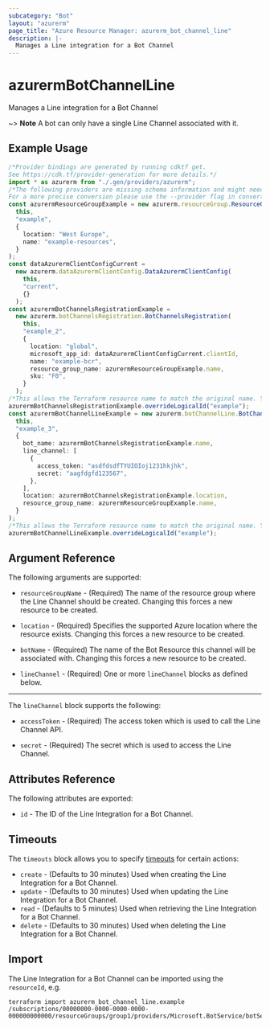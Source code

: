 ```yaml
---
subcategory: "Bot"
layout: "azurerm"
page_title: "Azure Resource Manager: azurerm_bot_channel_line"
description: |-
  Manages a Line integration for a Bot Channel
---
```


# azurermBotChannelLine

Manages a Line integration for a Bot Channel

\~> **Note** A bot can only have a single Line Channel associated with it.

## Example Usage

```typescript
/*Provider bindings are generated by running cdktf get.
See https://cdk.tf/provider-generation for more details.*/
import * as azurerm from "./.gen/providers/azurerm";
/*The following providers are missing schema information and might need manual adjustments to synthesize correctly: azurerm.
For a more precise conversion please use the --provider flag in convert.*/
const azurermResourceGroupExample = new azurerm.resourceGroup.ResourceGroup(
  this,
  "example",
  {
    location: "West Europe",
    name: "example-resources",
  }
);
const dataAzurermClientConfigCurrent =
  new azurerm.dataAzurermClientConfig.DataAzurermClientConfig(
    this,
    "current",
    {}
  );
const azurermBotChannelsRegistrationExample =
  new azurerm.botChannelsRegistration.BotChannelsRegistration(
    this,
    "example_2",
    {
      location: "global",
      microsoft_app_id: dataAzurermClientConfigCurrent.clientId,
      name: "example-bcr",
      resource_group_name: azurermResourceGroupExample.name,
      sku: "F0",
    }
  );
/*This allows the Terraform resource name to match the original name. You can remove the call if you don't need them to match.*/
azurermBotChannelsRegistrationExample.overrideLogicalId("example");
const azurermBotChannelLineExample = new azurerm.botChannelLine.BotChannelLine(
  this,
  "example_3",
  {
    bot_name: azurermBotChannelsRegistrationExample.name,
    line_channel: [
      {
        access_token: "asdfdsdfTYUIOIoj1231hkjhk",
        secret: "aagfdgfd123567",
      },
    ],
    location: azurermBotChannelsRegistrationExample.location,
    resource_group_name: azurermResourceGroupExample.name,
  }
);
/*This allows the Terraform resource name to match the original name. You can remove the call if you don't need them to match.*/
azurermBotChannelLineExample.overrideLogicalId("example");

```

## Argument Reference

The following arguments are supported:

*   `resourceGroupName` - (Required) The name of the resource group where the Line Channel should be created. Changing this forces a new resource to be created.

*   `location` - (Required) Specifies the supported Azure location where the resource exists. Changing this forces a new resource to be created.

*   `botName` - (Required) The name of the Bot Resource this channel will be associated with. Changing this forces a new resource to be created.

*   `lineChannel` - (Required) One or more `lineChannel` blocks as defined below.

***

The `lineChannel` block supports the following:

*   `accessToken` - (Required) The access token which is used to call the Line Channel API.

*   `secret` - (Required) The secret which is used to access the Line Channel.

## Attributes Reference

The following attributes are exported:

* `id` - The ID of the Line Integration for a Bot Channel.

## Timeouts

The `timeouts` block allows you to specify [timeouts](https://www.terraform.io/language/resources/syntax#operation-timeouts) for certain actions:

* `create` - (Defaults to 30 minutes) Used when creating the Line Integration for a Bot Channel.
* `update` - (Defaults to 30 minutes) Used when updating the Line Integration for a Bot Channel.
* `read` - (Defaults to 5 minutes) Used when retrieving the Line Integration for a Bot Channel.
* `delete` - (Defaults to 30 minutes) Used when deleting the Line Integration for a Bot Channel.

## Import

The Line Integration for a Bot Channel can be imported using the `resourceId`, e.g.

```console
terraform import azurerm_bot_channel_line.example /subscriptions/00000000-0000-0000-0000-000000000000/resourceGroups/group1/providers/Microsoft.BotService/botServices/botService1/channels/LineChannel
```
